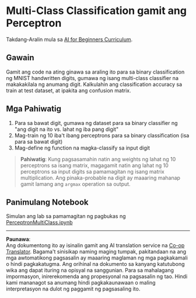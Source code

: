 <!--
CO_OP_TRANSLATOR_METADATA:
{
  "original_hash": "7336583e4630220c835335da640016db",
  "translation_date": "2025-08-28T02:38:38+00:00",
  "source_file": "lessons/3-NeuralNetworks/03-Perceptron/lab/README.md",
  "language_code": "tl"
}
-->
# Multi-Class Classification gamit ang Perceptron

Takdang-Aralin mula sa [AI for Beginners Curriculum](https://github.com/microsoft/ai-for-beginners).

## Gawain

Gamit ang code na ating ginawa sa araling ito para sa binary classification ng MNIST handwritten digits, gumawa ng isang multi-class classifier na makakakilala ng anumang digit. Kalkulahin ang classification accuracy sa train at test dataset, at ipakita ang confusion matrix.

## Mga Pahiwatig

1. Para sa bawat digit, gumawa ng dataset para sa binary classifier ng "ang digit na ito vs. lahat ng iba pang digit"
1. Mag-train ng 10 iba't ibang perceptrons para sa binary classification (isa para sa bawat digit)
1. Mag-define ng function na magka-classify sa input digit

> **Pahiwatig**: Kung pagsasamahin natin ang weights ng lahat ng 10 perceptrons sa isang matrix, magagamit natin ang lahat ng 10 perceptrons sa input digits sa pamamagitan ng isang matrix multiplication. Ang pinaka-probable na digit ay maaaring mahanap gamit lamang ang `argmax` operation sa output.

## Panimulang Notebook

Simulan ang lab sa pamamagitan ng pagbukas ng [PerceptronMultiClass.ipynb](PerceptronMultiClass.ipynb)

---

**Paunawa**:  
Ang dokumentong ito ay isinalin gamit ang AI translation service na [Co-op Translator](https://github.com/Azure/co-op-translator). Bagama't sinisikap naming maging tumpak, pakitandaan na ang mga awtomatikong pagsasalin ay maaaring maglaman ng mga pagkakamali o hindi pagkakatugma. Ang orihinal na dokumento sa kanyang katutubong wika ang dapat ituring na opisyal na sanggunian. Para sa mahalagang impormasyon, inirerekomenda ang propesyonal na pagsasalin ng tao. Hindi kami mananagot sa anumang hindi pagkakaunawaan o maling interpretasyon na dulot ng paggamit ng pagsasaling ito.
